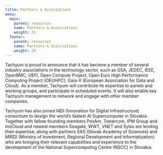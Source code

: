 ```yaml
---
title: Partners & Associations
menu:
  main:
    parent: resources
    name: Partners & Associations
    weight: 21
  footer:
    parent: resources
    name: Partners & Associations
    weight: 20
---
```

Tachyum is proud to announce that it has become a member of several industry associations in the technology sector, such as GSA, JEDEC, IEEE, OpenBMC, UEFI, Open Compute Project, Open Euro High Performance Computing Project (OEUHPC), Gaia-X (European Association for Data and Cloud). As a member, Tachyum will contribute its expertise to panels and working groups, and participate in scheduled events. It will also enable key Tachyum management to network and engage with other member companies.



Tachyum has also joined I4DI (Innovation for Digital Infrastructure) consortium to design the world’s fastest AI Supercomputer in Slovakia. Together with fellow founding members PosAm, Towercom, IPM Group and InoCloud and newest members Seagate, WWT, VNET and Sylex are lending their expertise, along with partners SAS (Slovak Academy of Sciences) and MIRDI (Ministry of Investment, Regional Development and Informatization) who are bringing their relevant capabilities and experience to the development of the National Supercomputing Centre (NSCC) in Slovakia.
